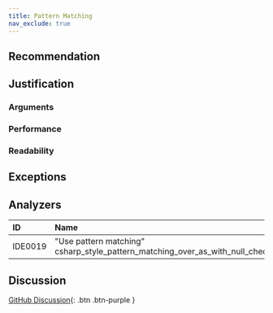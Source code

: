 ```yaml
---
title: Pattern Matching
nav_exclude: true
---
```


## Recommendation

## Justification

### Arguments

### Performance

### Readability

## Exceptions

## Analyzers

| ID | Name | Value
|:-|:-|:-|
| IDE0019 | "Use pattern matching"<br>csharp_style_pattern_matching_over_as_with_null_check | |

## Discussion

[GitHub Discussion](){: .btn .btn-purple }